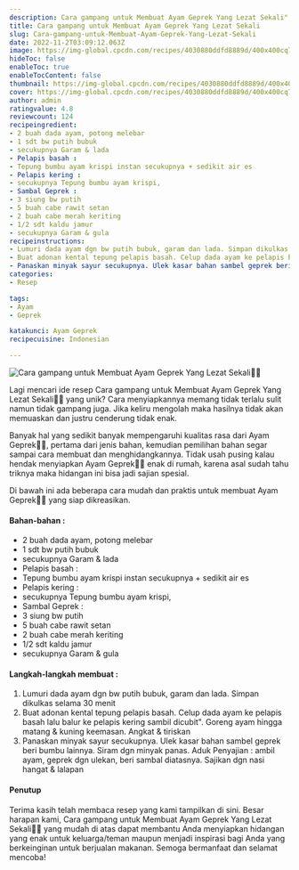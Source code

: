 ```yaml
---
description: Cara gampang untuk Membuat Ayam Geprek Yang Lezat Sekali"
title: Cara gampang untuk Membuat Ayam Geprek Yang Lezat Sekali
slug: Cara-gampang-untuk-Membuat-Ayam-Geprek-Yang-Lezat-Sekali
date: 2022-11-2T03:09:12.063Z
image: https://img-global.cpcdn.com/recipes/4030880ddfd8889d/400x400cq70/photo.jpg
hideToc: false
enableToc: true
enableTocContent: false
thumbnail: https://img-global.cpcdn.com/recipes/4030880ddfd8889d/400x400cq70/photo.jpg
cover: https://img-global.cpcdn.com/recipes/4030880ddfd8889d/400x400cq70/photo.jpg
author: admin
ratingvalue: 4.8
reviewcount: 124
recipeingredient:
- 2 buah dada ayam, potong melebar
- 1 sdt bw putih bubuk
- secukupnya Garam & lada
- Pelapis basah :
- Tepung bumbu ayam krispi instan secukupnya + sedikit air es
- Pelapis kering :
- secukupnya Tepung bumbu ayam krispi,
- Sambal Geprek :
- 3 siung bw putih
- 5 buah cabe rawit setan
- 2 buah cabe merah keriting
- 1/2 sdt kaldu jamur
- secukupnya Garam & gula
recipeinstructions:
- Lumuri dada ayam dgn bw putih bubuk, garam dan lada. Simpan dikulkas selama 30 menit
- Buat adonan kental tepung pelapis basah. Celup dada ayam ke pelapis basah lalu balur ke pelapis kering sambil dicubit". Goreng ayam hingga matang & kuning keemasan. Angkat & tiriskan
- Panaskan minyak sayur secukupnya. Ulek kasar bahan sambel geprek beri bumbu lainnya. Siram dgn minyak panas. Aduk Penyajian : ambil ayam, geprek dgn ulekan, beri sambal diatasnya. Sajikan dgn nasi hangat & lalapan
categories:
- Resep

tags:
- Ayam
- Geprek

katakunci: Ayam Geprek
recipecuisine: Indonesian

---
```


![Cara gampang untuk Membuat Ayam Geprek Yang Lezat Sekali👩‍🍳](https://img-global.cpcdn.com/recipes/4030880ddfd8889d/400x400cq70/photo.jpg)

Lagi mencari ide resep Cara gampang untuk Membuat Ayam Geprek Yang Lezat Sekali👩‍🍳 yang unik? Cara menyiapkannya memang tidak terlalu sulit namun tidak gampang juga. Jika keliru mengolah maka hasilnya tidak akan memuaskan dan justru cenderung tidak enak.

Banyak hal yang sedikit banyak mempengaruhi kualitas rasa dari Ayam Geprek👩‍🍳, pertama dari jenis bahan, kemudian pemilihan bahan segar sampai cara membuat dan menghidangkannya. Tidak usah pusing kalau hendak menyiapkan Ayam Geprek👩‍🍳 enak di rumah, karena asal sudah tahu triknya maka hidangan ini bisa jadi sajian spesial.

Di bawah ini ada beberapa cara mudah dan praktis untuk membuat Ayam Geprek👩‍🍳 yang siap dikreasikan.

<!--inarticleads1-->

#### Bahan-bahan :

- 2 buah dada ayam, potong melebar
- 1 sdt bw putih bubuk
- secukupnya Garam & lada
- Pelapis basah :
- Tepung bumbu ayam krispi instan secukupnya + sedikit air es
- Pelapis kering :
- secukupnya Tepung bumbu ayam krispi,
- Sambal Geprek :
- 3 siung bw putih
- 5 buah cabe rawit setan
- 2 buah cabe merah keriting
- 1/2 sdt kaldu jamur
- secukupnya Garam & gula

<!--inarticleads2-->

#### Langkah-langkah membuat :

1. Lumuri dada ayam dgn bw putih bubuk, garam dan lada. Simpan dikulkas selama 30 menit
1. Buat adonan kental tepung pelapis basah. Celup dada ayam ke pelapis basah lalu balur ke pelapis kering sambil dicubit". Goreng ayam hingga matang & kuning keemasan. Angkat & tiriskan
1. Panaskan minyak sayur secukupnya. Ulek kasar bahan sambel geprek beri bumbu lainnya. Siram dgn minyak panas. Aduk Penyajian : ambil ayam, geprek dgn ulekan, beri sambal diatasnya. Sajikan dgn nasi hangat & lalapan

#### Penutup

Terima kasih telah membaca resep yang kami tampilkan di sini. Besar harapan kami, Cara gampang untuk Membuat Ayam Geprek Yang Lezat Sekali👩‍🍳 yang mudah di atas dapat membantu Anda menyiapkan hidangan yang enak untuk keluarga/teman maupun menjadi inspirasi bagi Anda yang berkeinginan untuk berjualan makanan. Semoga bermanfaat dan selamat mencoba!